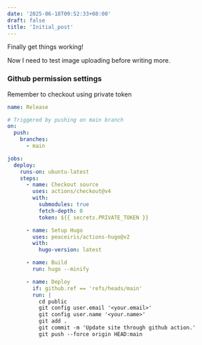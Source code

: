 ```yaml
---
date: '2025-06-18T09:52:33+08:00'
draft: false
title: 'Initial_post'
---
```


Finally get things working!

Now I need to test image uploading before writing more.

### Github permission settings

Remember to checkout using private token

```yaml
name: Release

# Triggered by pushing on main branch
on:
  push:
    branches:
      - main

jobs:
  deploy:
    runs-on: ubuntu-latest
    steps:
      - name: Checkout source
        uses: actions/checkout@v4
        with:
          submodules: true
          fetch-depth: 0
          token: ${{ secrets.PRIVATE_TOKEN }}

      - name: Setup Hugo
        uses: peaceiris/actions-hugo@v2
        with:
          hugo-version: latest

      - name: Build
        run: hugo --minify

      - name: Deploy
        if: github.ref == 'refs/heads/main'
        run: |
          cd public
          git config user.email '<your.email>'
          git config user.name '<your.name>'
          git add .
          git commit -m 'Update site through github action.'
          git push --force origin HEAD:main
```